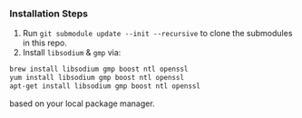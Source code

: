 ### Installation Steps
1. Run `git submodule update --init --recursive` to clone the submodules in this repo.
2. Install `libsodium` & `gmp` via:
```zsh
brew install libsodium gmp boost ntl openssl
yum install libsodium gmp boost ntl openssl
apt-get install libsodium gmp boost ntl openssl
```
based on your local package manager.